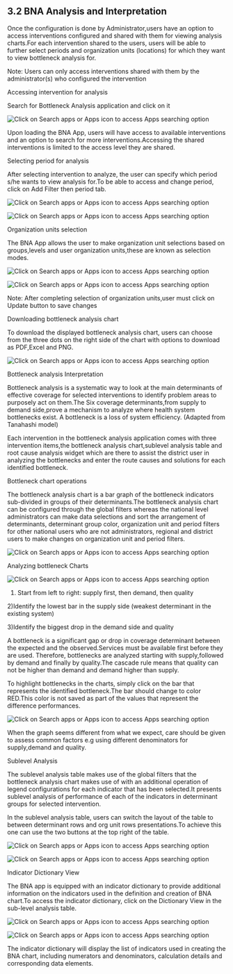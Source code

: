 ## 3.2 BNA Analysis and Interpretation

Once the configuration is done by Administrator,users have an option to access interventions configured and shared with them for viewing analysis charts.For each intervention shared to the users, users will be able to further select periods and organization units (locations) for which they want to view bottleneck analysis for.

Note: Users can only access interventions shared with them by the administrator(s) who configured the intervention

Accessing intervention for analysis

Search for Bottleneck Analysis application and click on it

![Click on Search apps or Apps icon to access Apps searching option](resources/images/zc.png)

Upon loading the BNA App, users will have access to available interventions and an option to search for more interventions.Accessing the shared interventions is limited to the access level they are shared.

Selecting period for analysis

After selecting intervention to analyze, the user can specify which period s/he wants to view analysis for.To be able to access and change period, click on Add Filter then period tab.

![Click on Search apps or Apps icon to access Apps searching option](resources/images/zd.png)

![Click on Search apps or Apps icon to access Apps searching option](resources/images/zf.png)

Organization units selection

The BNA App allows the user to make organization unit selections based on groups,levels and user organization units,these are known as selection modes.

![Click on Search apps or Apps icon to access Apps searching option](resources/images/zg.png)

![Click on Search apps or Apps icon to access Apps searching option](resources/images/zh.png)

Note: After completing selection of organization units,user must click on Update button to save changes

Downloading bottleneck analysis chart

To download the displayed bottleneck analysis chart, users can choose from the three dots on the right side of the chart with options to download as PDF,Excel and PNG.

![Click on Search apps or Apps icon to access Apps searching option](resources/images/zi.png)

Bottleneck analysis Interpretation

Bottleneck analysis is a systematic way to look at the main determinants of effective coverage for selected interventions to identify problem areas to purposely act on them.The Six coverage determinants,from supply to demand side,prove a mechanism to analyze where health system bottlenecks exist. A bottleneck is a loss of system efficiency. (Adapted from Tanahashi model)

Each intervention in the bottleneck analysis application comes with three intervention items,the bottleneck analysis chart,sublevel analysis table and root cause analysis widget which are there to assist the district user in analyzing the bottlenecks and enter the route causes and solutions for each identified bottleneck.

Bottleneck chart operations

The bottleneck analysis chart is a bar graph of the bottleneck indicators sub-divided in groups of their determinants.The bottleneck analysis chart can be configured through the global filters whereas the national level administrators can make data selections and sort the arrangement of determinants, determinant group color, organization unit and period filters for other national users who are not administrators, regional and district users to make changes on organization unit and period filters.

![Click on Search apps or Apps icon to access Apps searching option](resources/images/zj.png)

Analyzing bottleneck Charts

![Click on Search apps or Apps icon to access Apps searching option](resources/images/zk.png)

1. Start from left to right: supply first, then demand, then quality

2)Identify the lowest bar in the supply side (weakest determinant in the existing system)

3)Identify the biggest drop in the demand side and quality

A bottleneck is a significant gap or drop in coverage determinant between the expected and the observed.Services must be available first before they are used. Therefore, bottlenecks are analyzed starting with supply,followed by demand and finally by quality.The cascade rule means that quality can not be higher than demand and demand higher than supply.

To highlight bottlenecks in the charts, simply click on the bar that represents the identified bottleneck.The bar should change to color RED.This color is not saved as part of the values that represent the difference performances.

![Click on Search apps or Apps icon to access Apps searching option](resources/images/zl.png)

When the graph seems different from what we expect, care should be given to assess common factors e.g using different denominators for supply,demand and quality.

Sublevel Analysis

The sublevel analysis table makes use of the global filters that the bottleneck analysis chart makes use of with an additional operation of legend configurations for each indicator that has been selected.It presents sublevel analysis of performance of each of the indicators in determinant groups for selected intervention.

In the sublevel analysis table, users can switch the layout of the table to between determinant rows and org unit rows presentations.To achieve this one can use the two buttons at the top right of the table.

![Click on Search apps or Apps icon to access Apps searching option](resources/images/zm.png)

![Click on Search apps or Apps icon to access Apps searching option](resources/images/zn.png)

Indicator Dictionary View

The BNA app is equipped with an indicator dictionary to provide additional information on the indicators used in the definition and creation of BNA chart.To access the indicator dictionary, click on the Dictionary View in the sub-level analysis table.

![Click on Search apps or Apps icon to access Apps searching option](resources/images/zo.png)

![Click on Search apps or Apps icon to access Apps searching option](resources/images/zp.png)

The indicator dictionary will display the list of indicators used in creating the BNA chart, including numerators and denominators, calculation details and corresponding data elements.
